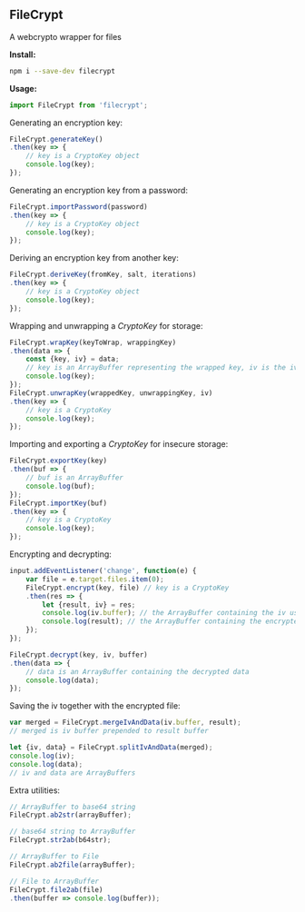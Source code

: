 ## FileCrypt
A webcrypto wrapper for files

**Install:**

```bash
npm i --save-dev filecrypt
```

**Usage:**

```javascript
import FileCrypt from 'filecrypt';
```
Generating an encryption key:
```javascript
FileCrypt.generateKey()
.then(key => {
    // key is a CryptoKey object
    console.log(key);
});
```
Generating an encryption key from a password:
```javascript
FileCrypt.importPassword(password)
.then(key => {
    // key is a CryptoKey object
    console.log(key);
});
```
Deriving an encryption key from another key:
```javascript
FileCrypt.deriveKey(fromKey, salt, iterations)
.then(key => {
    // key is a CryptoKey object
    console.log(key);
});
```
Wrapping and unwrapping a *CryptoKey* for storage:
```javascript
FileCrypt.wrapKey(keyToWrap, wrappingKey)
.then(data => {
    const {key, iv} = data;
    // key is an ArrayBuffer representing the wrapped key, iv is the iv used
    console.log(key);
});
FileCrypt.unwrapKey(wrappedKey, unwrappingKey, iv)
.then(key => {
    // key is a CryptoKey
    console.log(key);
});
```
Importing and exporting a *CryptoKey* for insecure storage:
```javascript
FileCrypt.exportKey(key)
.then(buf => {
    // buf is an ArrayBuffer
    console.log(buf);
});
FileCrypt.importKey(buf)
.then(key => {
    // key is a CryptoKey
    console.log(key);
});
```
Encrypting and decrypting:
```javascript
input.addEventListener('change', function(e) {
	var file = e.target.files.item(0);
	FileCrypt.encrypt(key, file) // key is a CryptoKey
	.then(res => {
	    let {result, iv} = res;
	    console.log(iv.buffer); // the ArrayBuffer containing the iv used to encrypt
	    console.log(result); // the ArrayBuffer containing the encrypted data
	});
});

FileCrypt.decrypt(key, iv, buffer)
.then(data => {
    // data is an ArrayBuffer containing the decrypted data
    console.log(data);
});
```
Saving the iv together with the encrypted file:
```javascript
var merged = FileCrypt.mergeIvAndData(iv.buffer, result);
// merged is iv buffer prepended to result buffer

let {iv, data} = FileCrypt.splitIvAndData(merged);
console.log(iv);
console.log(data);
// iv and data are ArrayBuffers
```
Extra utilities:
```javascript
// ArrayBuffer to base64 string
FileCrypt.ab2str(arrayBuffer);

// base64 string to ArrayBuffer
FileCrypt.str2ab(b64str);

// ArrayBuffer to File
FileCrypt.ab2file(arrayBuffer);

// File to ArrayBuffer
FileCrypt.file2ab(file)
.then(buffer => console.log(buffer));
```